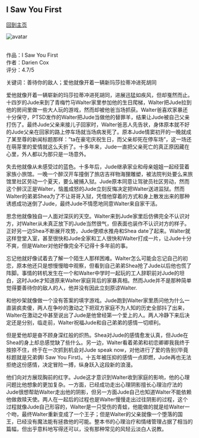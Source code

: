 ## I Saw You First
[回到主页](https://boheme130.github.io/Fiction.git.io/)

![avatar](https://static.independent.co.uk/2021/11/11/12/newFile.jpg)
<br>
<br>

作品：I Saw You First<br>
作者：Darien Cox<br>
评分：4.7/5<br>

关键词：善待你的敌人；爱他就像开着一辆新玛莎拉蒂冲进死胡同

爱他就像开着一辆崭新的玛莎拉蒂冲进死胡同，进展迅猛如疾风，但却戛然而止。十四岁的Jude来到了青梅竹马Walter家里参加他的生日爬梯，Walter把Jude拉到他的房间里做一些大人玩的游戏，然而却被他爸当场抓获。Walter爸喜欢家暴还十分保守，PTSD发作的Walter把Jude当做他的替罪羊，结果让Jude被自己父亲打伤了。最终Jude父亲来接儿子回家时，Walter爸恶人先告状，身体原本就不好的Jude父亲在回家的路上停车场就当场病发死了。原本Jude情窦初开的一晚就成了某至尊的新闻标题那样：”ta在豪宅庆祝生日，而父亲却死在停车场”，这一场还在萌芽里的爱情就这么夭折了。十多年来，Jude一直把父亲死亡的真正原因藏在心里，外人都以为那只是一场意外。

失去他就像从未感受过的蓝色。十多年后，Jude继承家业和母亲姐姐一起经营着家族小旅馆。一晚一个醉汉开车撞倒了旅店吉祥物海狸雕塑，被法院判处要么来旅馆里社区劳动一个夏天，要么被捕入狱。Jude原本同意让驾驶员社区劳动，然而这个醉汉正是Walter，恼羞成怒的Jude立刻反悔决定把Walter送进监狱。然而Walter的弟弟Shea为了不让哥哥入狱，凭借他穿着的方式和身上散发出来的那种诱惑成功迷倒了Jude，最终Jude不情愿地同意Walter来自家干活。

思念他就像独自一人面对深灰的天空。Walter来到Jude家里后仿佛完全不认识对方，对Walter从未真正放下的Jude当然很气，但表面也装作不认识对方的样子。正好另一边Shea不断展开攻势，Jude便顺水推舟和Shea date了起来。Walter就这样登堂入室，甚至很快和Jude全家和工人很快和Walter打成一片，让Jude十分不爽，但是Walter对他好像完全不记得十多年前的事。

忘记他就好像试着去了解一个陌生人那样困难。Walter怎么可能会忘记自己的初恋，原本他还只是想慢慢暗中观察，但看到自己弟弟Shea抢了Jude以后他也慌了阵脚。事情的转机发生在一个和Walter中学时一起玩的工人辞职前对Jude的坦白，这时Jude才知道原来Walter家庭背后的家暴真相。然而Jude并不是那种简单觉得要善待你的敌人的人，他并没有因此立刻原谅Walter. 

和他吵架就像做一个没有答案的填字游戏。Jude跑到Walter家里质问他为什么一直装疯卖傻，两人在争吵的激动之下把双方家庭不为人知的历史全部抖了出来，Walter在激动之中甚至说出了Jude是他曾经第一个爱上的人。两人冷静下来后决定还是分别，临走前，Walter祝福Jude和自己弟弟的感情一切顺利。

但是爱他却是奋不顾身深红般的炽热。Shea对Jude的感情愈发认真，但Jude在Shea的身上却总感觉缺了些什么。另一边，Walter看着弟弟和初恋卿卿我我终于按捺不住，终于在一次抓到机会对Jude speak now，对他进行了爱的告别(毕竟标题就是兄弟俩I Saw You First)。十五年被压抑的感情一点即燃，Jude再也无法拒绝这份感情，决定冒险一搏，纵身跃入这段新的浪漫。

他们向对方展现胸前的红字。Jude这才意识到Walter收到家庭的影响，他的心理问题比他想象的更加复杂。一方面，已经成功走出心理阴影擅长心理治疗法的Jude很想帮助Walter走出他的阴影，但另一方面Jude自己也知道Walter不能依赖他做救赎天使。两人在一起后的过程也是Walter慢慢走出过往阴影的过程，这个过程就像Jude自己形容的，Walter是一只受伤的青蛙，他能做的就是给Walter一个吻，最终Walter重新变成了一个王子；但是Walter的父亲就像一个堕落的国王，已经没有魔法能有拯救他的可能。整本书的心理治疗和情绪管理占据了相当的篇幅，但出乎意料地写得还可以，没有那种常见的风轻云淡白人说教。